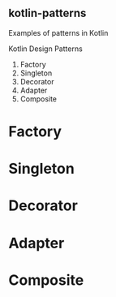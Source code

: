 ## kotlin-patterns
Examples of patterns in Kotlin

  Kotlin Design Patterns
  1. Factory
  2. Singleton
  3. Decorator
  4. Adapter
  5. Composite
  
# Factory
# Singleton
# Decorator
# Adapter
# Composite
